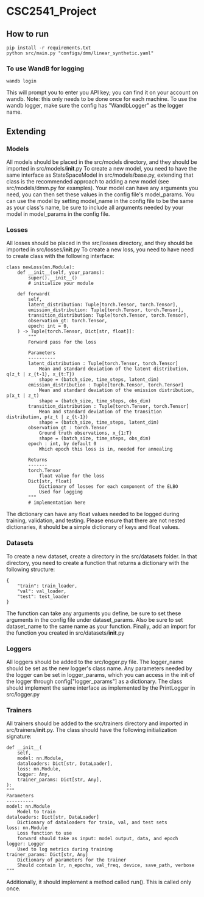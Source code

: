 # CSC2541_Project

## How to run
```
pip install -r requirements.txt
python src/main.py "configs/dmm/linear_synthetic.yaml"
```
### To use WandB for logging
```
wandb login
```
This will prompt you to enter you API key; you can find it on your account on wandb. Note: this only needs to be done once for each machine. To use the wandb logger, make sure the config has "WandbLogger" as the logger name.

## Extending
### Models
All models should be placed in the src/models directory, and they should be imported in src/models/__init__.py
To create a new model, you need to have the same interface as StateSpaceModel in src/models/base.py, extending that class is the recommended approach to adding a new model (see src/models/dmm.py for examples). Your model can have any arguments you need, you can then set these values in the config file's model_params. You can use the model by setting model_name in the config file to be the same as your class's name, be sure to include all arguments needed by your model in model_params in the config file.

### Losses
All losses should be placed in the src/losses directory, and they should be imported in src/losses/__init__.py
To create a new loss, you need to have need to create class with the following interface:
```
class newLoss(nn.Module):
    def __init__(self, your_params):
        super().__init__()
        # initialize your module
    
    def forward(
        self,
        latent_distribution: Tuple[torch.Tensor, torch.Tensor],
        emission_distribution: Tuple[torch.Tensor, torch.Tensor],
        transition_distribution: Tuple[torch.Tensor, torch.Tensor],
        observation_gt: torch.Tensor,
        epoch: int = 0,
    ) -> Tuple[torch.Tensor, Dict[str, float]]:
        """
        Forward pass for the loss

        Parameters
        ----------
        latent_distribution : Tuple[torch.Tensor, torch.Tensor]
            Mean and standard deviation of the latent distribution, q(z_t | z_{t-1}, x_{t:T})
            shape = (batch_size, time_steps, latent_dim)
        emission_distribution : Tuple[torch.Tensor, torch.Tensor]
            Mean and standard deviation of the emission distribution, p(x_t | z_t)
            shape = (batch_size, time_steps, obs_dim)
        transition_distribution : Tuple[torch.Tensor, torch.Tensor]
            Mean and standard deviation of the transition distribution, p(z_t | z_{t-1})
            shape = (batch_size, time_steps, latent_dim)
        observation_gt : torch.Tensor
            Ground truth observations, x_{1:T}
            shape = (batch_size, time_steps, obs_dim)
        epoch : int, by default 0
            Which epoch this loss is in, needed for annealing

        Returns
        -------
        torch.Tensor
            float value for the loss
        Dict[str, float]
            Dictionary of losses for each component of the ELBO
            Used for logging
        """
        # implementation here
```
The dictionary can have any float values needed to be logged during training, validation, and testing. Please ensure that there are not nested dictionaries, it should be a simple dictionary of keys and float values.

### Datasets
To create a new dataset, create a directory in the src/datasets folder. In that directory, you need to create a function that returns a dictionary with the following structure:
```
{
    "train": train_loader,
    "val": val_loader,
    "test": test_loader
}
```
The function can take any arguments you define, be sure to set these arguments in the config file under dataset_params. Also be sure to set dataset_name to the same name as your function. Finally, add an import for the function you created in src/datasets/__init__.py

### Loggers
All loggers should be added to the src/logger.py file. The logger_name should be set as the new logger's class name. Any parameters needed by the logger can be set in logger_params, which you can access in the init of the logger through config["logger_params"] as a dictionary. The class should implement the same interface as implemented by the PrintLogger in src/logger.py

### Trainers
All trainers should be added to the src/trainers directory and imported in src/trainers/__init__.py. The class should have the following initialization signature:
```
def __init__(
    self,
    model: nn.Module,
    dataloaders: Dict[str, DataLoader],
    loss: nn.Module,
    logger: Any,
    trainer_params: Dict[str, Any],
):
"""
Parameters
----------
model: nn.Module
    Model to train
dataloaders: Dict[str, DataLoader]
    Dictionary of dataloaders for train, val, and test sets
loss: nn.Module
    Loss function to use
    forward should take as input: model output, data, and epoch
logger: Logger
    Used to log metrics during training
trainer_params: Dict[str, Any]
    Dictionary of parameters for the trainer
    Should contain lr, n_epochs, val_freq, device, save_path, verbose
"""
```
Additionally, it should implement a method called run(). This is called only once.

